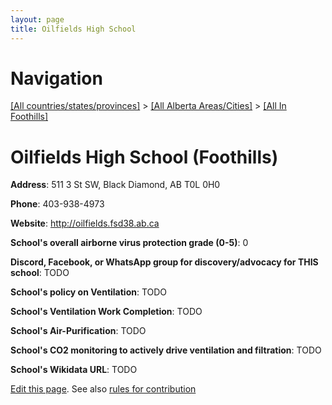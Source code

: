 ```yaml
---
layout: page
title: Oilfields High School
---
```

# Navigation

[[All countries/states/provinces]](../../..) > [[All Alberta Areas/Cities]](../..) > [[All In Foothills]](..)

# Oilfields High School (Foothills)

**Address**: 511 3 St SW, Black Diamond, AB T0L 0H0

**Phone**: 403-938-4973

**Website**: <http://oilfields.fsd38.ab.ca>

**School's overall airborne virus protection grade (0-5)**: 0

**Discord, Facebook, or WhatsApp group for discovery/advocacy for THIS school**: TODO

**School's policy on Ventilation**: TODO

**School's Ventilation Work Completion**: TODO

**School's Air-Purification**: TODO

**School's CO2 monitoring to actively drive ventilation and filtration**: TODO

**School's Wikidata URL**: TODO


[Edit this page](https://github.com/ventilate-schools/AB/edit/main/./Foothills/Oilfields_High_School.md). See also [rules for contribution](../../../contribution-rules/)